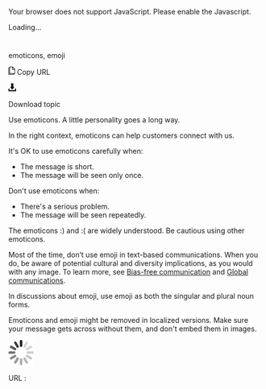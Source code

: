 ﻿Your browser does not support JavaScript. Please enable the Javascript.

Loading...

# 

emoticons, emoji

![Copy URL](media/emoticons-emoji/Copy.png)
Copy URL

![Download](media/emoticons-emoji/Download.png)

Download topic

Use emoticons. A little personality goes a long way.

In the right context, emoticons can help customers connect with us. 

It's OK to use emoticons carefully when:

  - The message is short.
  - The message will be seen only once.

Don't use emoticons when:

  - There's a serious problem.
  - The message will be seen repeatedly.

The emoticons :) and :( are widely understood. Be cautious using other emoticons. 

Most of the time, don’t use emoji in text-based communications. When you do, be aware of potential cultural and diversity implications, as you would with any image. To learn more, see [Bias-free communication](https://worldready.cloudapp.net/Styleguide/Read?id=2700&topicid=26708) and [Global communications](https://worldready.cloudapp.net/Styleguide/Read?id=2700&topicid=26906).

In discussions about emoji, use emoji as both the singular and plural noun forms. 

Emoticons
and emoji might be removed in localized versions. Make sure
your message gets across without them, and don't embed them in
images.

![In progress](media/emoticons-emoji/activity-large.gif)

URL :
